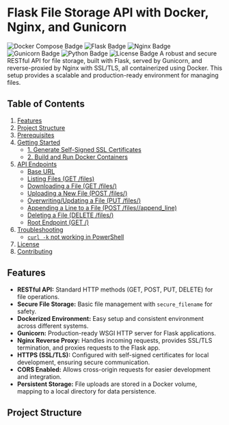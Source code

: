 # Flask File Storage API with Docker, Nginx, and Gunicorn

![Docker Compose Badge](https://img.shields.io/badge/Docker%20Compose-v3.9-blue?style=flat-square&logo=docker)
![Flask Badge](https://img.shields.io/badge/Flask-2.x-lightgray?style=flat-square&logo=flask)
![Nginx Badge](https://img.shields.io/badge/Nginx-latest-green?style=flat-square&logo=nginx)
![Gunicorn Badge](https://img.shields.io/badge/Gunicorn-latest-orange?style=flat-square&logo=gunicorn)
![Python Badge](https://img.shields.io/badge/Python-3.10%2B-blueviolet?style=flat-square&logo=python)
![License Badge](https://img.shields.io/badge/License-MIT-success?style=flat-square) 
A robust and secure RESTful API for file storage, built with Flask, served by Gunicorn, and reverse-proxied by Nginx with SSL/TLS, all containerized using Docker. This setup provides a scalable and production-ready environment for managing files.

## Table of Contents

1.  [Features](#features)
2.  [Project Structure](#project-structure)
3.  [Prerequisites](#prerequisites)
4.  [Getting Started](#getting-started)
    * [1. Generate Self-Signed SSL Certificates](#1-generate-self-signed-ssl-certificates)
    * [2. Build and Run Docker Containers](#2-build-and-run-docker-containers)
5.  [API Endpoints](#api-endpoints)
    * [Base URL](#base-url)
    * [Listing Files (GET /files)](#listing-files-get-files)
    * [Downloading a File (GET /files/<filename>)](#downloading-a-file-get-filesfilename)
    * [Uploading a New File (POST /files/<filename>)](#uploading-a-new-file-post-filesfilename)
    * [Overwriting/Updating a File (PUT /files/<filename>)](#overwritingupdating-a-file-put-filesfilename)
    * [Appending a Line to a File (POST /files/<filename>/append_line)](#appending-a-line-to-a-file-post-filesfilenameappend_line)
    * [Deleting a File (DELETE /files/<filename>)](#deleting-a-file-delete-filesfilename)
    * [Root Endpoint (GET /)](#root-endpoint-get-)
6.  [Troubleshooting](#troubleshooting)
    * [`curl -k` not working in PowerShell](#curl--k-not-working-in-powershell)
7.  [License](#license)
8.  [Contributing](#contributing)

## Features

* **RESTful API:** Standard HTTP methods (GET, POST, PUT, DELETE) for file operations.
* **Secure File Storage:** Basic file management with `secure_filename` for safety.
* **Dockerized Environment:** Easy setup and consistent environment across different systems.
* **Gunicorn:** Production-ready WSGI HTTP server for Flask applications.
* **Nginx Reverse Proxy:** Handles incoming requests, provides SSL/TLS termination, and proxies requests to the Flask app.
* **HTTPS (SSL/TLS):** Configured with self-signed certificates for local development, ensuring secure communication.
* **CORS Enabled:** Allows cross-origin requests for easier development and integration.
* **Persistent Storage:** File uploads are stored in a Docker volume, mapping to a local directory for data persistence.

## Project Structure